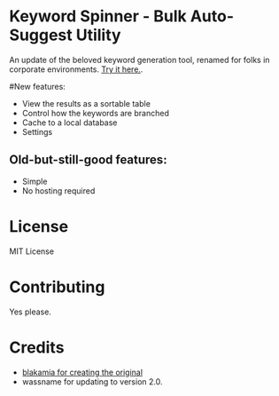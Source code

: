 # Keyword Spinner - Bulk Auto-Suggest Utility

An update of the beloved keyword generation tool, renamed for folks in corporate environments. [Try it here.](http://wassname.github.io/keywordshitter2/).

#New features:

- View the results as a sortable table
- Control how the keywords are branched
- Cache to a local database
- Settings

## Old-but-still-good features:

- Simple
- No hosting required

# License

MIT License

# Contributing

Yes please.

# Credits

- [blakamia for creating the original](http://www.blackhatworld.com/blackhat-seo/black-hat-seo-tools/538215-free-simple-longtail-keyword-tool.html)
- wassname for updating to version 2.0.
